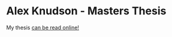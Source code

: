 # Alex Knudson - Masters Thesis

My thesis [can be read online!](https://adknudson.github.io/thesis/)
